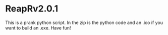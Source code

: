 # ReapRv2.0.1
This is a prank python script. In the zip is the python code and an .ico if you want to build an .exe. Have fun!
